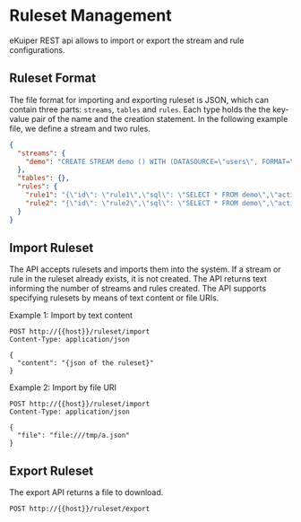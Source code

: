 # Ruleset Management

eKuiper REST api allows to import or export the stream and rule configurations.

## Ruleset Format

The file format for importing and exporting ruleset is JSON, which can contain three parts: `streams`, `tables` and `rules`. Each type holds the the key-value pair of the name and the creation statement. In the following example file, we define a stream and two rules.

```json
{
  "streams": {
    "demo": "CREATE STREAM demo () WITH (DATASOURCE=\"users\", FORMAT=\"JSON\")"
  },
  "tables": {},
  "rules": {
    "rule1": "{\"id\": \"rule1\",\"sql\": \"SELECT * FROM demo\",\"actions\": [{\"log\": {}}]}",
    "rule2": "{\"id\": \"rule2\",\"sql\": \"SELECT * FROM demo\",\"actions\": [{  \"log\": {}}]}"
  }
}
```

## Import Ruleset

The API accepts rulesets and imports them into the system. If a stream or rule in the ruleset already exists, it is not created. The API returns text informing the number of streams and rules created. The API supports specifying rulesets by means of text content or file URIs.

Example 1: Import by text content

```shell
POST http://{{host}}/ruleset/import
Content-Type: application/json

{
  "content": "{json of the ruleset}"
}
```

Example 2: Import by file URI

```shell
POST http://{{host}}/ruleset/import
Content-Type: application/json

{
  "file": "file:///tmp/a.json"
}
```

## Export Ruleset

The export API returns a file to download.

```shell
POST http://{{host}}/ruleset/export
```
